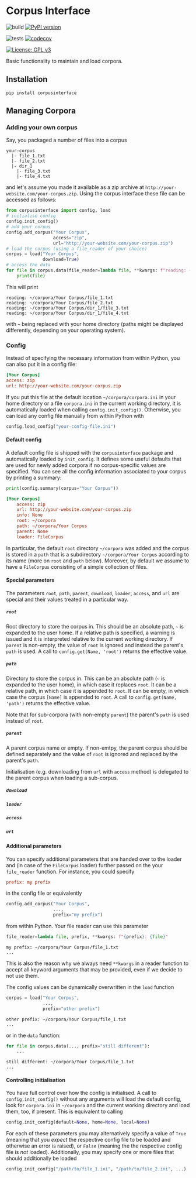 # Corpus Interface

![build](https://github.com/DCMLab/CorpusInterface/workflows/build/badge.svg)
[![PyPI version](https://badge.fury.io/py/corpusinterface.svg)](https://badge.fury.io/py/corpusinterface)

![tests](https://github.com/DCMLab/CorpusInterface/workflows/tests/badge.svg)
[![codecov](https://codecov.io/gh/DCMLab/CorpusInterface/branch/master/graph/badge.svg?token=BooAiwbcyk)](https://codecov.io/gh/DCMLab/CorpusInterface)

[![License: GPL v3](https://img.shields.io/badge/License-GPLv3-blue.svg)](https://www.gnu.org/licenses/gpl-3.0)

Basic functionality to maintain and load corpora.

## Installation

`pip install corpusinterface`

## Managing Corpora

### Adding your own corpus

Say, you packaged a number of files into a corpus

```
your-corpus
  |- file_1.txt
  |- file_2.txt
  |- dir_1
    |- file_3.txt
    |- file_4.txt
```

and let's assume you made it available as a zip archive at `http://your-website.com/your-corpus.zip`. Using the corpus interface these file can be accessed as follows:

```python
from corpusinterface import config, load
# initialise config
config.init_config()
# add your corpus
config.add_corpus("Your Corpus",
                  access="zip",
                  url="http://your-website.com/your-corpus.zip")
# load the corpus (using a file_reader of your choice)
corpus = load("Your Corpus",
              download=True)
# access the data
for file in corpus.data(file_reader=lambda file, **kwargs: f"reading: {file}"):
    print(file)
```

This will print

```
reading: ~/corpora/Your Corpus/file_1.txt
reading: ~/corpora/Your Corpus/file_2.txt
reading: ~/corpora/Your Corpus/dir_1/file_3.txt
reading: ~/corpora/Your Corpus/dir_1/file_4.txt
```

with `~` being replaced with your home directory (paths might be displayed differently, depending on your operating system).

### Config

Instead of specifying the necessary information from within Python, you can also put it in a config file:

```ini
[Your Corpus]
access: zip
url: http://your-website.com/your-corpus.zip
```

If you put this file at the default location  `~/corpora/corpora.ini` in your home directory or a file `corpora.ini` in the current working directory, it is automatically loaded when calling `config.init_config()`. Otherwise, you can load any config file manually from within Python with

```python
config.load_config("your-config-file.ini")
```

#### Default config

A default config file is shipped with the `corpusinterface`  package and automatically loaded by `init_config`. It defines some useful defaults that are used for newly added corpora if no corpus-specific values are specified. You can see all the config information associated to your corpus by printing a summary:

```python
print(config.summary(corpus="Your Corpus"))
```

```ini
[Your Corpus]
    access: zip
    url: http://your-website.com/your-corpus.zip
    info: None
    root: ~/corpora
    path: ~/corpora/Your Corpus
    parent: None
    loader: FileCorpus
```

In particular, the default `root` directory `~/corpora` was added and the corpus is stored in a `path` that is a subdirectory `~/corpora/Your Corpus` according to its name (more on `root` and `path` below). Moreover, by default we assume to have a `FileCorpus` consisting of a simple collection of files.

#### Special parameters

The parameters `root`, `path`, `parent`,  `download`, `loader`, `access`, and `url` are special and their values treated in a particular way.

##### `root`

Root directory to store the corpus in. This should be an absolute path, `~` is expanded to the user home. If a relative path is specified, a warning is issued and it is interpreted relative to the current working directory. If `parent` is non-empty, the value of `root` is ignored and instead the parent's `path` is used. A call to `config.get(Name, 'root')` returns the effective value.

##### `path`

Directory to store the corpus in. This can be an absolute path (`~` is expanded to the user home), in which case it replaces `root`. It can be a relative path, in which case it is appended to `root`. It can be empty, in which case the corpus `[Name]` is appended to `root`. A call to `config.get(Name, 'path')` returns the effective value.

Note that for sub-corpora (with non-empty `parent`) the parent's `path` is used instead of `root`.

##### `parent`

A parent corpus name or empty. If non-emtpy, the parent corpus should be defined separately and the value of `root` is ignored and replaced by the parent's `path`.

Initialisation (e.g. downloading from `url` with `access` method) is delegated to the parent corpus when loading a sub-corpus.

##### `download`

##### `loader`

##### `access`

##### `url`

#### Additional parameters

You can specify additional parameters that are handed over to the loader and (in case of the `FileCorpus` loader) further passed on the your `file_reader` function. For instance, you could specify

```ini
prefix: my prefix
```

in the config file or equivalently

```python
config.add_corpus("Your Corpus",
                  ...,
                  prefix="my prefix")
```

from within Python. Your file reader can use this parameter

```python
file_reader=lambda file, prefix, **kwargs: f"{prefix}: {file}"
```

```
my prefix: ~/corpora/Your Corpus/file_1.txt
...
```

This is also the reason why we always need  `**kwargs` in a reader function to accept all keyword arguments that may be provided, even if we decide to not use them.

The config values can be dynamically overwritten in the `load` function

```python
corpus = load("Your Corpus",
              ...,
              prefix="other prefix")
```

```
other prefix: ~/corpora/Your Corpus/file_1.txt
...
```

or in the `data` function:

```python
for file in corpus.data(..., prefix="still different"):
    ...
```

```
still different: ~/corpora/Your Corpus/file_1.txt
...
```

#### Controlling initialisation

You have full control over how the config is initialised. A call to `config.init_config()` without any arguments will load the default config, look for `corpora.ini` in `~/corpora` and the current working directory and load them, too, if present. This is equivalent to calling

```python
config.init_config(default=None, home=None, local=None)
```

For each of these parameters you may alternatively specify a value of `True` (meaning that you _expect_ the respective config file to be loaded and otherwise an error is raised), or `False` (meaning the the respective config file is _not_ loaded). Additionally, you may specify one or more files that should additionally be loaded

```python
config.init_config("/path/to/file_1.ini", "/path/to/file_2.ini", ...)
```

